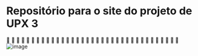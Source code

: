 # Repositório para o site do projeto de UPX 3
 🚧  🚧  🚧  🚧  🚧  🚧  🚧  🚧  🚧  🚧  🚧  🚧  🚧  🚧  🚧  🚧  🚧  🚧  🚧  🚧  🚧  🚧  🚧  🚧  🚧  🚧  🚧  🚧  🚧  🚧  🚧  🚧  🚧  🚧  🚧 
![image](https://user-images.githubusercontent.com/75763403/113067091-1942e800-9192-11eb-97f0-013c86790519.png)
